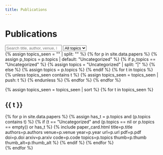 ```yaml
---
title: Publications
---
```


# Publications

<link rel="stylesheet" href="/assets/style.css">

<div class="filters">
  <input id="q" class="search" type="search" placeholder="Search title, author, venue, keyword…" />
  <select id="topic">
    <option value="">All topics</option>
    {% assign all_topics = "" | split: "" %}
    {% for p in site.data.papers %}
      {% if p.topics %}
        {% for t in p.topics %}{% unless all_topics contains t %}{% assign all_topics = all_topics | push: t %}{% endunless %}{% endfor %}
      {% endif %}
    {% endfor %}
    {% assign all_topics = all_topics | sort %}
    {% for t in all_topics %}
      <option value="{{ t | escape }}">{{ t }}</option>
    {% endfor %}
  </select>
</div>

<div id="pubs">
  {% assign topics_seen = "" | split: "" %}
  {% for p in site.data.papers %}
    {% assign p_topics = p.topics | default: "Uncategorized" %}
    {% if p_topics == "Uncategorized" %}
      {% assign topics = "Uncategorized" | split: "|" %}
    {% else %}
      {% assign topics = p.topics %}
    {% endif %}
    {% for t in topics %}
      {% unless topics_seen contains t %}
        {% assign topics_seen = topics_seen | push: t %}
      {% endunless %}
    {% endfor %}
  {% endfor %}

  {% assign topics_seen = topics_seen | sort %}
  {% for t in topics_seen %}
    <h2 class="group-title" data-topic="{{ t | escape }}">{{ t }}</h2>
    <div class="cards">
      {% for p in site.data.papers %}
        {% assign has_t = p.topics and (p.topics contains t) %}
        {% if (t == "Uncategorized" and (p.topics == nil or p.topics == empty)) or has_t %}
          {% include paper_card.html
             title=p.title authors=p.authors venue=p.venue year=p.year
             url=p.url pdf=p.pdf doi=p.doi arxiv=p.arxiv code=p.code
             topics=p.topics thumb=p.thumb thumb_alt=p.thumb_alt %}
        {% endif %}
      {% endfor %}
    </div>
  {% endfor %}
</div>

<script>
(function(){
  const q = document.getElementById('q');
  const topic = document.getElementById('topic');
  function apply(){
    const term = q.value.trim().toLowerCase();
    const t = topic.value;
    const groups = Array.from(document.querySelectorAll('#pubs .group-title'));
    groups.forEach(h2=>{
      const grid = h2.nextElementSibling;
      let visibleCount = 0;
      const inTopic = !t || (h2.dataset.topic === t);
      Array.from(grid.querySelectorAll('.paper-card')).forEach(card=>{
        const ok = inTopic && (!term || card.textContent.toLowerCase().includes(term));
        card.style.display = ok ? '' : 'none';
        if (ok) visibleCount++;
      });
      const showGroup = inTopic && visibleCount > 0;
      h2.style.display = showGroup ? '' : 'none';
      grid.style.display = showGroup ? 'grid' : 'none';
    });
  }
  q.addEventListener('input', apply);
  topic.addEventListener('change', apply);
  apply();
})();
</script>
